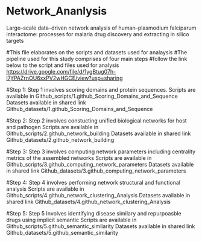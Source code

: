 # Network_Ananlysis
Large–scale data–driven network analysis of human–plasmodium falciparum interactome: processes for malaria drug discovery and extracting in silico targets

#This file elaborates on the scripts and datasets used for analaysis
#The pipeline used for this study comprises of four main steps
#follow the link below to the script and files used for analysis
https://drive.google.com/file/d/1ygBtug07h-l7jfPAZrnOU6xxPV2wHGCE/view?usp=sharing

#Step 1:
Step 1 involves scoring domains and protein sequences.
Scripts are available in Github_scripts/1.github_Scoring_Domains_and_Sequence
Datasets available in shared link Github_datasets/1.github_Scoring_Domains_and_Sequence

#Step 2: 
Step 2 involves constucting unified biological networks for host and pathogen
Scripts are available in Github_scripts/2.github_network_building 
Datasets available in shared link Github_datasets/2.github_network_building

#Step 3:
Step 3 involves computing network parameters including centrality metrics of the assembled networks
Scripts are available in Github_scripts/3.github_computing_network_parameters
Datasets available in shared link Github_datasets/3.github_computing_network_parameters

#Step 4:
Step 4 involves performing network structural and functional analysis
Scripts are available in Github_scripts/4.github_network_clustering_Analysis
Datasets available in shared link Github_datasets/4.github_network_clustering_Analysis

#Step 5:
Step 5 Involves identifying disease similary and repurpoasble drugs using implicit semantic 
Scripts are available in Github_scripts/5.github_semantic_similarity
Datasets available in shared link Github_datasets/5.github_semantic_similarity



